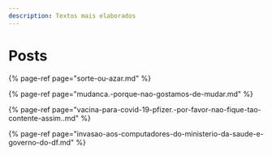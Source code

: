 ```yaml
---
description: Textos mais elaborados
---
```


# Posts



{% page-ref page="sorte-ou-azar.md" %}

{% page-ref page="mudanca.-porque-nao-gostamos-de-mudar.md" %}

{% page-ref page="vacina-para-covid-19-pfizer.-por-favor-nao-fique-tao-contente-assim..md" %}

{% page-ref page="invasao-aos-computadores-do-ministerio-da-saude-e-governo-do-df.md" %}

